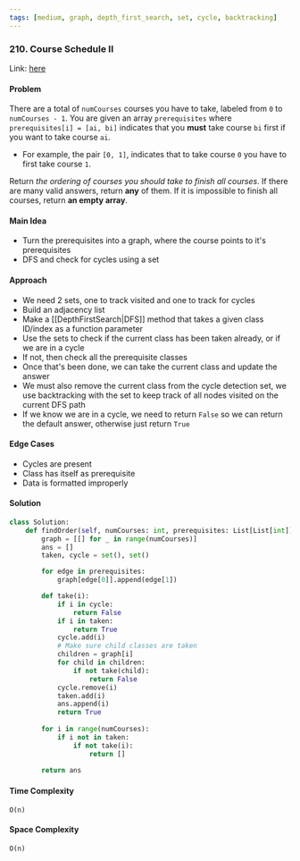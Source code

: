 ```yaml
---
tags: [medium, graph, depth_first_search, set, cycle, backtracking]
---
```

### 210. Course Schedule II

Link: [here](https://leetcode.com/problems/course-schedule-ii/description/)

#### Problem
There are a total of `numCourses` courses you have to take, labeled from `0` to `numCourses - 1`. You are given an array `prerequisites` where `prerequisites[i] = [ai, bi]` indicates that you **must** take course `bi` first if you want to take course `ai`.

- For example, the pair `[0, 1]`, indicates that to take course `0` you have to first take course `1`.

Return _the ordering of courses you should take to finish all courses_. If there are many valid answers, return **any** of them. If it is impossible to finish all courses, return **an empty array**.

#### Main Idea
- Turn the prerequisites into a graph, where the course points to it's prerequisites
- DFS and check for cycles using a set

#### Approach
- We need 2 sets, one to track visited and one to track for cycles
- Build an adjacency list
- Make a [[DepthFirstSearch|DFS]] method that takes a given class ID/index as a function parameter
- Use the sets to check if the current class has been taken already, or if we are in a cycle
- If not, then check all the prerequisite classes
- Once that's been done, we can take the current class and update the answer
- We must also remove the current class from the cycle detection set, we use backtracking with the set to keep track of all nodes visited on the current DFS path
- If we know we are in a cycle, we need to return `False` so we can return the default answer, otherwise just return `True`

#### Edge Cases
- Cycles are present
- Class has itself as prerequisite 
- Data is formatted improperly

#### Solution
```python 
class Solution:
    def findOrder(self, numCourses: int, prerequisites: List[List[int]]) -> List[int]:
        graph = [[] for _ in range(numCourses)]
        ans = []
        taken, cycle = set(), set()

        for edge in prerequisites:
            graph[edge[0]].append(edge[1])

        def take(i):
            if i in cycle:
                return False
            if i in taken:
                return True
            cycle.add(i)
            # Make sure child classes are taken
            children = graph[i]
            for child in children:
                if not take(child):
                    return False
            cycle.remove(i)
            taken.add(i)
            ans.append(i)
            return True
            
        for i in range(numCourses):
            if i not in taken:
                if not take(i):
                    return []
        
        return ans
```

#### Time Complexity
`O(n)`

#### Space Complexity
`O(n)`

